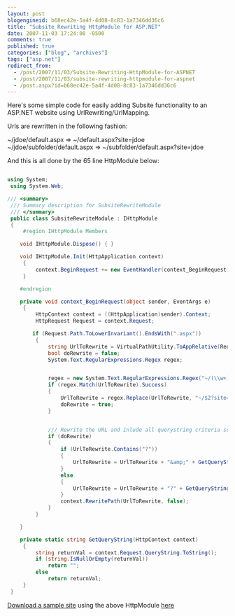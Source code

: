 ```yaml
---
layout: post
blogengineid: b68ec42e-5a4f-4d08-8c83-1a7346dd36c6
title: "Subsite Rewriting HttpModule for ASP.NET"
date: 2007-11-03 17:24:00 -0500
comments: true
published: true
categories: ["blog", "archives"]
tags: ["asp.net"]
redirect_from: 
  - /post/2007/11/03/Subsite-Rewriting-HttpModule-for-ASPNET
  - /post/2007/11/03/subsite-rewriting-httpmodule-for-aspnet
  - /post.aspx?id=b68ec42e-5a4f-4d08-8c83-1a7346dd36c6
---
```

<!-- more -->

Here's some simple code for easily adding Subsite functionality to an ASP.NET website using UrlRewriting/UrlMapping.

Urls are rewritten in the following fashion:

~/jdoe/default.aspx  => ~/default.aspx?site=jdoe
 ~/jdoe/subfolder/default.aspx => ~/subfolder/default.aspx?site=jdoe

And this is all done by the 65 line HttpModule below:

```csharp

using System;
 using System.Web;

/// <summary>
 /// Summary description for SubsiteRewriteModule
 /// </summary>
 public class SubsiteRewriteModule : IHttpModule
 {
     #region IHttpModule Members

    void IHttpModule.Dispose() { }

    void IHttpModule.Init(HttpApplication context)
     {
         context.BeginRequest += new EventHandler(context_BeginRequest);
     }

    #endregion

    private void context_BeginRequest(object sender, EventArgs e)
     {
         HttpContext context = ((HttpApplication)sender).Context;
         HttpRequest Request = context.Request;

        if (Request.Path.ToLowerInvariant().EndsWith(".aspx"))
         {
             string UrlToRewrite = VirtualPathUtility.ToAppRelative(Request.Path).ToLowerInvariant();
             bool doRewrite = false;
             System.Text.RegularExpressions.Regex regex;


             regex = new System.Text.RegularExpressions.Regex("~/(\\w+)/(.*)");
             if (regex.Match(UrlToRewrite).Success)
             {
                 UrlToRewrite = regex.Replace(UrlToRewrite, "~/$2?site=$1");
                 doRewrite = true;
             }


             /// Rewrite the URL and inlude all querystring criteria so we don't lose it
             if (doRewrite)
             {
                 if (UrlToRewrite.Contains("?"))
                 {
                     UrlToRewrite = UrlToRewrite + "&amp;" + GetQueryString(context);
                 }
                 else
                 {
                     UrlToRewrite = UrlToRewrite + "?" + GetQueryString(context);
                 }
                 context.RewritePath(UrlToRewrite, false);
             }
         }

    }

    private static string GetQueryString(HttpContext context)
     {
         string returnVal = context.Request.QueryString.ToString();
         if (string.IsNullOrEmpty(returnVal))
             return "";
         else
             return returnVal;
     }
 }

```

<a href="/download/blog/1419/urlrewritingsubsites.zip">Download a sample site</a> using the above HttpModule <a href="/download/blog/1419/urlrewritingsubsites.zip">here</a>

